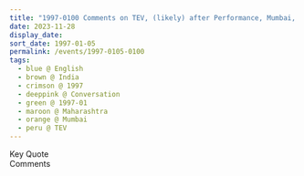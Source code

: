 ```yaml
---
title: "1997-0100 Comments on TEV, (likely) after Performance, Mumbai, Maharashtra, India"
date: 2023-11-28
display_date: 
sort_date: 1997-01-05
permalink: /events/1997-0105-0100
tags:
  - blue @ English
  - brown @ India
  - crimson @ 1997
  - deeppink @ Conversation
  - green @ 1997-01
  - maroon @ Maharashtra
  - orange @ Mumbai
  - peru @ TEV
---
```


<wave-list>
  <list-title color="green" width="75">Key Quote</list-title>
  <list-item color="BlanchedAlmond"  width="200"></list-item>
  <list-item color="Lavender"></list-item>
  <list-item color="BlanchedAlmond"></list-item>
</wave-list>

<br>

<wave-list>
  <list-title color="green" width="75">Comments</list-title>
  <list-item color="BlanchedAlmond"  width="200"></list-item>
  <list-item color="Lavender"></list-item>
  <list-item color="BlanchedAlmond"></list-item>
</wave-list>